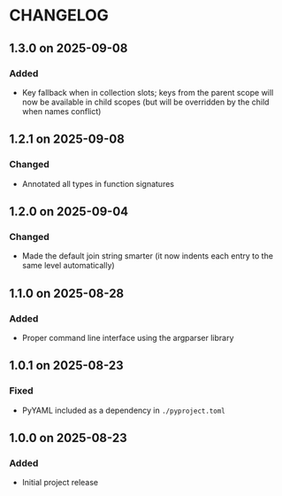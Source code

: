 # CHANGELOG

## 1.3.0 on 2025-09-08

### Added

- Key fallback when in collection slots; keys from the parent scope will now
  be available in child scopes (but will be overridden by the child when names
  conflict)

## 1.2.1 on 2025-09-08

### Changed

- Annotated all types in function signatures

## 1.2.0 on 2025-09-04

### Changed

- Made the default join string smarter (it now indents each entry to the same
  level automatically)

## 1.1.0 on 2025-08-28

### Added

- Proper command line interface using the argparser library

## 1.0.1 on 2025-08-23

### Fixed

- PyYAML included as a dependency in `./pyproject.toml`

## 1.0.0 on 2025-08-23

### Added

- Initial project release
